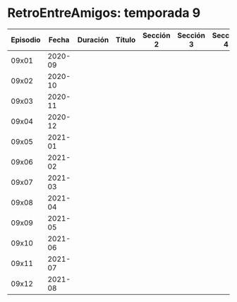 RetroEntreAmigos: temporada 9
======

| Episodio |  Fecha  | Duración   |         Título           |  Sección 2  |   Sección 3    |  Sección 4   |  Sección 5  | Sección 6  |   Sección 7 |   Sección 8 |
|----------|---------|------------|--------------------------|-------------|----------------|--------------|-------------|------------|-------------|-------------|
| 09x01    | 2020-09 |            |                          |             |                |              |             |            |             |             |
| 09x02    | 2020-10 |            |                          |             |                |              |             |            |             |             |
| 09x03    | 2020-11 |            |                          |             |                |              |             |            |             |             |
| 09x04    | 2020-12 |            |                          |             |                |              |             |            |             |             |
| 09x05    | 2021-01 |            |                          |             |                |              |             |            |             |             |
| 09x06    | 2021-02 |            |                          |             |                |              |             |            |             |             |
| 09x07    | 2021-03 |            |                          |             |                |              |             |            |             |             |
| 09x08    | 2021-04 |            |                          |             |                |              |             |            |             |             |
| 09x09    | 2021-05 |            |                          |             |                |              |             |            |             |             |
| 09x10    | 2021-06 |            |                          |             |                |              |             |            |             |             |
| 09x11    | 2021-07 |            |                          |             |                |              |             |            |             |             |
| 09x12    | 2021-08 |            |                          |             |                |              |             |            |             |             |

